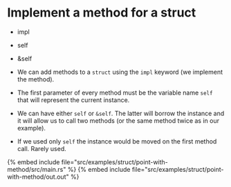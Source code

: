 # Implement a method for a struct

* impl
* self
* &self

* We can add methods to a `struct` using the `impl` keyword (we implement the method).
* The first parameter of every method must be the variable name `self` that will represent the current instance.
* We can have either `self` or `&self`. The latter will borrow the instance and it will allow us to call two methods (or the same method twice as in our example).
* If we used only `self` the instance would be moved on the first method call. Rarely used.

{% embed include file="src/examples/struct/point-with-method/src/main.rs" %}
{% embed include file="src/examples/struct/point-with-method/out.out" %}



